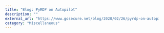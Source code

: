 ```yaml
---
title: "Blog: PyRDP on Autopilot"
description: ""
external_url: "https://www.gosecure.net/blog/2020/02/26/pyrdp-on-autopilot-unattended-credential-harvesting-and-client-side-file-stealing/"
category: "Miscellaneous"
---
```

